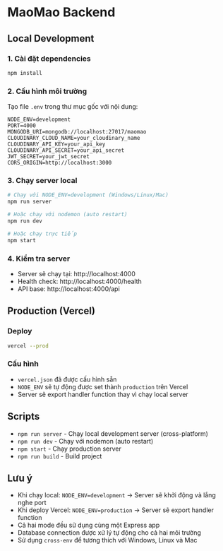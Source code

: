 # MaoMao Backend

## Local Development

### 1. Cài đặt dependencies
```bash
npm install
```

### 2. Cấu hình môi trường
Tạo file `.env` trong thư mục gốc với nội dung:
```env
NODE_ENV=development
PORT=4000
MONGODB_URI=mongodb://localhost:27017/maomao
CLOUDINARY_CLOUD_NAME=your_cloudinary_name
CLOUDINARY_API_KEY=your_api_key
CLOUDINARY_API_SECRET=your_api_secret
JWT_SECRET=your_jwt_secret
CORS_ORIGIN=http://localhost:3000
```

### 3. Chạy server local
```bash
# Chạy với NODE_ENV=development (Windows/Linux/Mac)
npm run server

# Hoặc chạy với nodemon (auto restart)
npm run dev

# Hoặc chạy trực tiếp
npm start
```

### 4. Kiểm tra server
- Server sẽ chạy tại: http://localhost:4000
- Health check: http://localhost:4000/health
- API base: http://localhost:4000/api

## Production (Vercel)

### Deploy
```bash
vercel --prod
```

### Cấu hình
- `vercel.json` đã được cấu hình sẵn
- `NODE_ENV` sẽ tự động được set thành `production` trên Vercel
- Server sẽ export handler function thay vì chạy local server

## Scripts

- `npm run server` - Chạy local development server (cross-platform)
- `npm run dev` - Chạy với nodemon (auto restart)
- `npm start` - Chạy production server
- `npm run build` - Build project

## Lưu ý

- Khi chạy local: `NODE_ENV=development` → Server sẽ khởi động và lắng nghe port
- Khi deploy Vercel: `NODE_ENV=production` → Server sẽ export handler function
- Cả hai mode đều sử dụng cùng một Express app
- Database connection được xử lý tự động cho cả hai môi trường
- Sử dụng `cross-env` để tương thích với Windows, Linux và Mac
